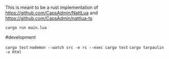 This is meant to be a rust implementation of https://github.com/CapsAdmin/NattLua and https://github.com/CapsAdmin/nattlua-ts

`cargo run main.lua`

#development

`cargo test`
`nodemon --watch src -e rs --exec cargo test`
`cargo tarpaulin -o Html`